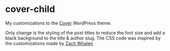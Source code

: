 # cover-child
My customizations to the [Cover](https://github.com/peiche/cover) WordPress theme.

Only change is the styling of the post titles to reduce the font size and add a black background to the title & author slug. The CSS code was inspired by the customizations made by [Zach Whalen](http://www.zachwhalen.net/)
